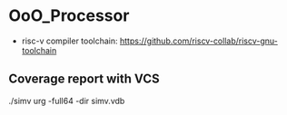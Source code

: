 # OoO_Processor

- risc-v compiler toolchain: https://github.com/riscv-collab/riscv-gnu-toolchain


## Coverage report with VCS
./simv
urg -full64 -dir simv.vdb
